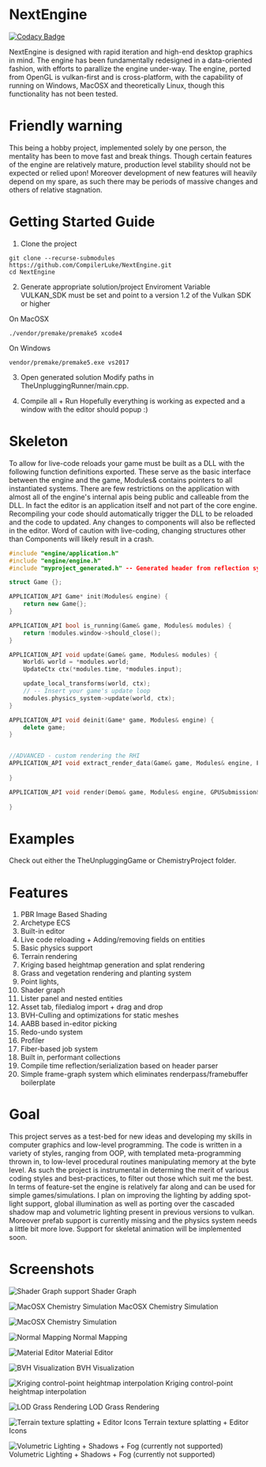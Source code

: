 # NextEngine
[![Codacy Badge](https://api.codacy.com/project/badge/Grade/56322335a66b4e599ea0ad0ba46a2bc9)](https://app.codacy.com/manual/CompilerLuke/NextEngine?utm_source=github.com&utm_medium=referral&utm_content=CompilerLuke/NextEngine&utm_campaign=Badge_Grade_Settings)

NextEngine is designed with rapid iteration and high-end desktop graphics in mind. The engine has been fundamentally redesigned in a data-oriented fashion, with efforts to parallize the engine under-way. The engine, ported from OpenGL is vulkan-first and is cross-platform, with the capability of running on Windows, MacOSX and theoretically Linux, though this functionality has not been tested. 

# Friendly warning
This being a hobby project, implemented solely by one person, the mentality has been to move fast and break things. Though certain features of the engine are relatively mature, production level stability should not be expected or relied upon! Moreover development of new features will heavily depend on my spare, as such there may be periods of massive changes and others of relative stagnation.

# Getting Started Guide

1. Clone the project
```console
git clone --recurse-submodules https://github.com/CompilerLuke/NextEngine.git
cd NextEngine
```
2. Generate appropriate solution/project
Enviroment Variable VULKAN_SDK must be set and point to a version 1.2 of the Vulkan SDK or higher

On MacOSX
```console
./vendor/premake/premake5 xcode4
```
On Windows
```console
vendor/premake/premake5.exe vs2017
```

3. Open generated solution
Modify paths in TheUnpluggingRunner/main.cpp. 

4. Compile all + Run
Hopefully everything is working as expected and a window with the editor should popup :)

# Skeleton
To allow for live-code reloads your game must be built as a DLL with the following function definitions exported. These serve as the basic interface between the engine and the game, Modules& contains pointers to all instantiated systems. There are few restrictions on the application with almost all of the engine's internal apis being public and calleable from the DLL. In fact the editor is an application itself and not part of the core engine. Recompiling your code should automatically trigger the DLL to be reloaded and the code to updated. Any changes to components will also be reflected in the editor. Word of caution with live-coding, changing structures other than Components will likely result in a crash. 

```c++
#include "engine/application.h"
#include "engine/engine.h"
#include "myproject_generated.h" -- Generated header from reflection system, includes component definitions

struct Game {};

APPLICATION_API Game* init(Modules& engine) {
    return new Game{};
}

APPLICATION_API bool is_running(Game& game, Modules& modules) {
    return !modules.window->should_close();
}

APPLICATION_API void update(Game& game, Modules& modules) {
    World& world = *modules.world;
    UpdateCtx ctx(*modules.time, *modules.input);

    update_local_transforms(world, ctx);
    // -- Insert your game's update loop
    modules.physics_system->update(world, ctx);
}

APPLICATION_API void deinit(Game* game, Modules& engine) {
    delete game;
}


//ADVANCED - custom rendering the RHI
APPLICATION_API void extract_render_data(Game& game, Modules& engine, FrameData& data) {
    
}

APPLICATION_API void render(Demo& game, Modules& engine, GPUSubmission& gpu_submission, FrameData& data) {
    
}

```

# Examples
Check out either the TheUnpluggingGame or ChemistryProject folder.

# Features
1. PBR Image Based Shading
2. Archetype ECS
3. Built-in editor
4. Live code reloading + Adding/removing fields on entities
5. Basic physics support
6. Terrain rendering 
7. Kriging based heightmap generation and splat rendering
8. Grass and vegetation rendering and planting system
9. Point lights, 
10. Shader graph
11. Lister panel and nested entities
12. Asset tab, filedialog import + drag and drop
13. BVH-Culling and optimizations for static meshes
14. AABB based in-editor picking
15. Redo-undo system
16. Profiler
17. Fiber-based job system
18. Built in, performant collections
19. Compile time reflection/serialization based on header parser
20. Simple frame-graph system which eliminates renderpass/framebuffer boilerplate

# Goal
This project serves as a test-bed for new ideas and developing my skills in computer graphics and low-level programming. The code is written in a variety of styles, ranging from OOP, with templated meta-programming thrown in, to low-level procedural routines manipulating memory at the byte level. As such the project is instrumental in determing the merit of various coding styles and best-practices, to filter out those which suit me the best. In terms of feature-set the engine is relatively far along and can be used for simple games/simulations. I plan on improving the lighting by adding spot-light support, global illumination as well as porting over the cascaded shadow map and volumetric lighting present in previous versions to vulkan. Moreover prefab support is currently missing and the physics system needs a little bit more love. Support for skeletal animation will be implemented soon. 

# Screenshots

![Shader Graph support](https://media.discordapp.net/attachments/490868844760530944/768536285861380168/shadergraph_demo.JPG?width=2688&height=776)
Shader Graph

![MacOSX Chemistry Simulation](https://cdn.discordapp.com/attachments/490868844760530944/774741962640064532/Screenshot_2020-11-07_at_22.07.05.png)
MacOSX Chemistry Simulation

![MacOSX Chemistry Simulation](https://cdn.discordapp.com/attachments/490868844760530944/774742011923398656/Screenshot_2020-11-07_at_22.03.36.png)

![Normal Mapping](https://media.discordapp.net/attachments/490868844760530944/726342993606475816/Wood.PNG)
Normal Mapping

![Material Editor](https://media.discordapp.net/attachments/490868844760530944/725715187125977119/cubemap.PNG?width=2684&height=1351)
Material Editor

![BVH Visualization](https://media.discordapp.net/attachments/490868844760530944/690621959016546344/algo.PNG)
BVH Visualization

![Kriging control-point heightmap interpolation](https://media.discordapp.net/attachments/490868844760530944/731453786064683079/kriging.PNG)
Kriging control-point heightmap interpolation

![LOD Grass Rendering](https://media.discordapp.net/attachments/490868844760530944/737713178166820945/lods.JPG?width=2338&height=1349)
LOD Grass Rendering

![Terrain texture splatting + Editor Icons](https://media.discordapp.net/attachments/490868844760530944/770595325739401226/Screenshot_2020-10-27_at_11.25.30.png?width=2308&height=1350)
Terrain texture splatting + Editor Icons

![Volumetric Lighting + Shadows + Fog (currently not supported)](https://media.discordapp.net/attachments/490868844760530944/683654920368554017/TreesAnime.PNG)
Volumetric Lighting + Shadows + Fog (currently not supported)


